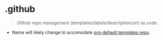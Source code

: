 # .github

> Github repo management (templates/labels/description/url) as code.

- Name will iikely change to accomodate
  [org-default templates repo](https://help.github.com/en/articles/creating-a-default-community-health-file-for-your-organization).
